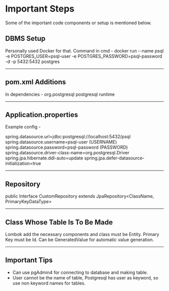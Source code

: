 # Important Steps

Some of the important code components or setup is mentioned below.

## DBMS Setup
Personally used Docker for that. Command in cmd -
docker run --name psql -e POSTGRES_USER=psql-user -e POSTGRES_PASSWORD=psql-password -d -p 5432:5432 postgres

---

## pom.xml Additions
In dependencies -
<dependency>
<groupId>org.postgresql</groupId>
<artifactId>postgresql</artifactId>
<scope>runtime</scope>
</dependency>

---

## Application.properties
Example config -

spring.datasource.url=jdbc:postgresql://localhost:5432/psql
spring.datasource.username=psql-user (USERNAME)
spring.datasource.password=psql-password (PASSWORD)
spring.datasource.driver-class-name=org.postgresql.Driver
spring.jpa.hibernate.ddl-auto=update
spring.jpa.defer-datasource-initialization=true

---

## Repository
public Interface CustomRepository extends JpaRepository<ClassName, PrimaryKeyDataType>

---

## Class Whose Table Is To Be Made
Lombok add the necessary components and class must be Entity. 
Primary Key must be Id. Can be GeneratedValue for automatic value generation.

---

## Important Tips
- Can use pgAdmin4 for connecting to database and making table.
- User cannot be the name of table, Postgresql has user as keyword, so use non keyword names for tables.